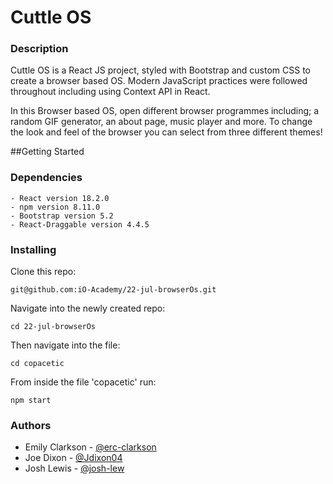 # Cuttle OS 
### Description 
Cuttle OS is a React JS project, styled with Bootstrap and custom CSS to create a browser based OS. Modern JavaScript practices were followed throughout including using Context API in React. 

In this Browser based OS, open different browser programmes including; a random GIF generator, an about page, music player and more. To change the look and feel of the browser you can select from three different themes! 

##Getting Started 

### Dependencies 

``` 
- React version 18.2.0 
- npm version 8.11.0
- Bootstrap version 5.2
- React-Draggable version 4.4.5
```

### Installing
Clone this repo:
```
git@github.com:iO-Academy/22-jul-browserOs.git
```
Navigate into the newly created repo:
```
cd 22-jul-browserOs
```
Then navigate into the file:
```
cd copacetic
```
From inside the file 'copacetic' run:
```
npm start
```

### Authors

- Emily Clarkson - [@erc-clarkson](github.com/erc-clarkson)
- Joe Dixon - [@Jdixon04](github.com/jdixon04)
- Josh Lewis - [@josh-lew](github.com/josh-lew)
